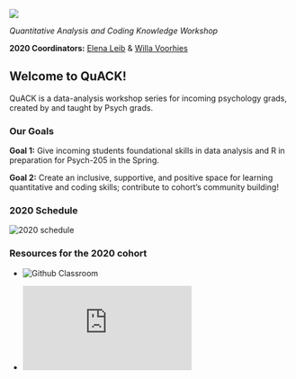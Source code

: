 

![](https://github.com/UCB-Psychology-QuACK/UCB-Psych-QuACK.github.io/blob/master/logo.png)


   *Quantitative Analysis and Coding Knowledge Workshop*

**2020 Coordinators:** [Elena Leib](https://bungelab.berkeley.edu/graduate-students/) & [Willa Voorhies](https://cnl.berkeley.edu/people/willa-voorhies/)


## Welcome to QuACK! 
QuACK is a data-analysis workshop series for incoming psychology grads, created by and taught by Psych grads.


### Our Goals
  **Goal 1:** Give incoming students foundational skills in data analysis and R in preparation for Psych-205 in the Spring.
  
  
  **Goal 2:** Create an inclusive, supportive, and positive space for learning quantitative and coding skills; contribute to cohort’s community building!
   


  
### 2020 Schedule
![2020 schedule](https://github.com/UCB-Psychology-QuACK/UCB-Psych-QuACK.github.io/blob/master/Schedule_2020.png)




  ### Resources for the 2020 cohort
 
 * ![Github Classroom](https://classroom.github.com/a/j87Cevx5)
 
 * ![Info session powerpoint](https://github.com/UCB-Psychology-QuACK/UCB-Psych-QuACK.github.io/blob/master/QuACK_info_session.pdf)
 
 
